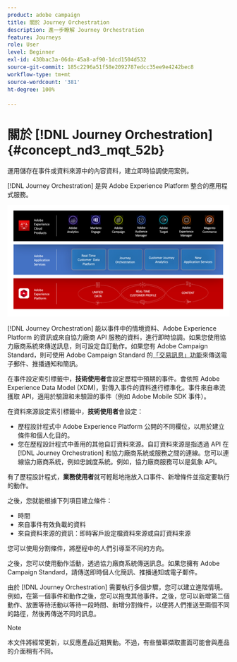```yaml
---
product: adobe campaign
title: 關於 Journey Orchestration
description: 進一步瞭解 Journey Orchestration
feature: Journeys
role: User
level: Beginner
exl-id: 430bac3a-06da-45a8-af90-1dcd1504d532
source-git-commit: 185c2296a51f58e2092787edcc35ee9e4242bec8
workflow-type: tm+mt
source-wordcount: '381'
ht-degree: 100%

---
```


# 關於 [!DNL Journey Orchestration]{#concept_nd3_mqt_52b}

運用儲存在事件或資料來源中的內容資料，建立即時協調使用案例。

[!DNL Journey Orchestration] 是與 Adobe Experience Platform 整合的應用程式服務。

![](../assets/journeydiagram.png)

[!DNL Journey Orchestration] 能以事件中的情境資料、Adobe Experience Platform 的資訊或來自協力廠商 API 服務的資料，進行即時協調。如果您使用協力廠商系統來傳送訊息，則可設定自訂動作。如果您有 Adobe Campaign Standard，則可使用 Adobe Campaign Standard 的[「交易訊息」功能](https://experienceleague.adobe.com/docs/campaign-standard/using/communication-channels/transactional-messaging/getting-started-with-transactional-msg.html?lang=zh-Hant)來傳送電子郵件、推播通知和簡訊。

在事件設定索引標籤中，**技術使用者**&#x200B;會設定歷程中預期的事件。會依照 Adobe Experience Data Model (XDM)，對傳入事件的資料進行標準化。事件來自串流獲取 API，適用於驗證和未驗證的事件（例如 Adobe Mobile SDK 事件）。

在資料來源設定索引標籤中，**技術使用者**&#x200B;會設定：

* 歷程設計程式中 Adobe Experience Platform 公開的不同欄位，以用於建立條件和個人化目的。
* 您在歷程設計程式中善用的其他自訂資料來源。自訂資料來源是指透過 API 在 [!DNL Journey Orchestration] 和協力廠商系統或服務之間的連線。您可以連線協力廠商系統，例如忠誠度系統。例如，協力廠商服務可以是氣象 API。

有了歷程設計程式，**業務使用者**&#x200B;就可輕鬆地拖放入口事件、新增條件並指定要執行的動作。

之後，您就能根據下列項目建立條件：

* 時間
* 來自事件有效負載的資料
* 來自資料來源的資訊：即時客戶設定檔資料來源或自訂資料來源

您可以使用分割條件，將歷程中的人們引導至不同的方向。

之後，您可以使用動作活動，透過協力廠商系統傳送訊息。如果您擁有 Adobe Campaign Standard，請傳送即時個人化簡訊、推播通知或電子郵件。

由於 [!DNL Journey Orchestration] 需要執行多個步驟，您可以建立進階情境。例如，在第一個事件和動作之後，您可以拖曳其他事件。之後，您可以新增第二個動作、放置等待活動以等待一段時間、新增分割條件，以便將人們推送至兩個不同的路徑，然後再傳送不同的訊息。

>[!NOTE]
>
>本文件將經常更新，以反應產品近期異動。不過，有些螢幕擷取畫面可能會與產品的介面稍有不同。
